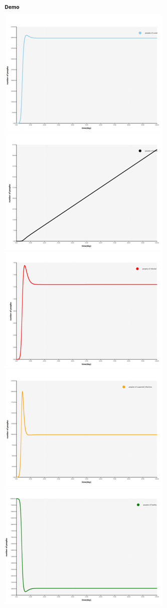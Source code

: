 ### Demo

![](Rscript/viz/C.png)
![](Rscript/viz/D.png)
![](Rscript/viz/I.png)
![](Rscript/viz/S.png)
![](Rscript/viz/T.png)